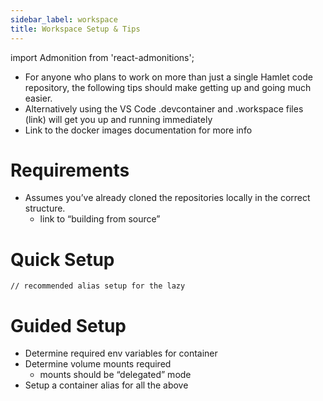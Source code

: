```yaml
---
sidebar_label: workspace
title: Workspace Setup & Tips
---
```

import Admonition from 'react-admonitions';

* For anyone who plans to work on more than just a single Hamlet code repository, the following tips should make getting up and going much easier.
* Alternatively using the VS Code .devcontainer and .workspace files (link) will get you up and running immediately
* Link to the docker images documentation for more info

# Requirements
* Assumes you’ve already cloned the repositories locally in the correct structure.
	* link to “building from source”

# Quick Setup
```
// recommended alias setup for the lazy
```


# Guided Setup
* Determine required env variables for container
* Determine volume mounts required
	* mounts should be “delegated” mode
* Setup a container alias for all the above